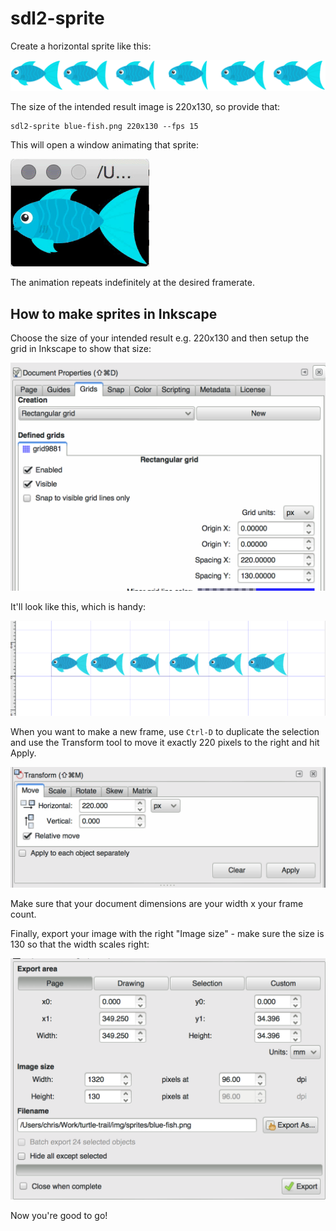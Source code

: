 # sdl2-sprite

Create a horizontal sprite like this:

![](img/blue-fish-sprite.png)

The size of the intended result image is 220x130, so provide that:

    sdl2-sprite blue-fish.png 220x130 --fps 15

This will open a window animating that sprite:

![](img/blue-fish.gif)

The animation repeats indefinitely at the desired framerate.

## How to make sprites in Inkscape

Choose the size of your intended result e.g. 220x130 and then setup
the grid in Inkscape to show that size:

![](img/inkscape-doc-properties.png)

It'll look like this, which is handy:

![](img/inkscape-grid.png)

When you want to make a new frame, use `Ctrl-D` to duplicate the
selection and use the Transform tool to move it exactly 220 pixels to
the right and hit Apply.

![](img/inkscape-transform.png)

Make sure that your document dimensions are your width x your frame
count.

Finally, export your image with the right "Image size" - make sure the
size is 130 so that the width scales right:

![](img/inkscape-export.png)

Now you're good to go!
